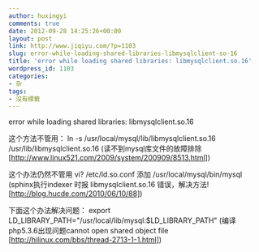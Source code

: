 ```yaml
---
author: huxingyi
comments: true
date: 2012-09-28 14:25:26+00:00
layout: post
link: http://www.jiqiyu.com/?p=1103
slug: error-while-loading-shared-libraries-libmysqlclient-so-16
title: 'error while loading shared libraries: libmysqlclient.so.16'
wordpress_id: 1103
categories:
- 杂
tags:
- 沒有標籤
---
```


error while loading shared libraries: libmysqlclient.so.16

这个方法不管用：
ln -s /usr/local/mysql/lib/libmysqlclient.so.16 /usr/lib/libmysqlclient.so.16
(读不到mysql库文件的故障排除 [http://www.linux521.com/2009/system/200909/8513.html])

这个办法仍然不管用
vi? /etc/ld.so.conf
添加
/usr/local/mysql/bin/mysql
(sphinx执行indexer 时报 libmysqlclient.so.16 错误，解决方法!
[http://blog.hucde.com/2010/06/10/88])

下面这个办法解决问题：
export LD_LIBRARY_PATH="/usr/local/lib/mysql:$LD_LIBRARY_PATH"
(编译php5.3.6出现问题cannot open shared object file
[http://hilinux.com/bbs/thread-2713-1-1.html])
